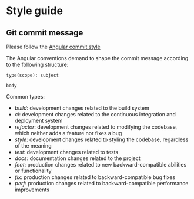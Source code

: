 # Style guide

## Git commit message

Please follow the [Angular commit style](https://github.com/angular/angular.js/blob/master/DEVELOPERS.md#commits)

The Angular conventions demand to shape the commit message according to the following structure:

~~~
type(scope): subject

body
~~~

Common types:
- _build_: development changes related to the build system
- _ci_: development changes related to the continuous integration and deployment system
- _refactor_: development changes related to modifying the codebase, which neither adds a feature nor fixes a bug
- _style_: development changes related to styling the codebase, regardless of the meaning
- _test_: development changes related to tests 
- _docs_: documentation changes related to the project 
- _feat_: production changes related to new backward-compatible abilities or functionality
- _fix_: production changes related to backward-compatible bug fixes
- _perf_: production changes related to backward-compatible performance improvements